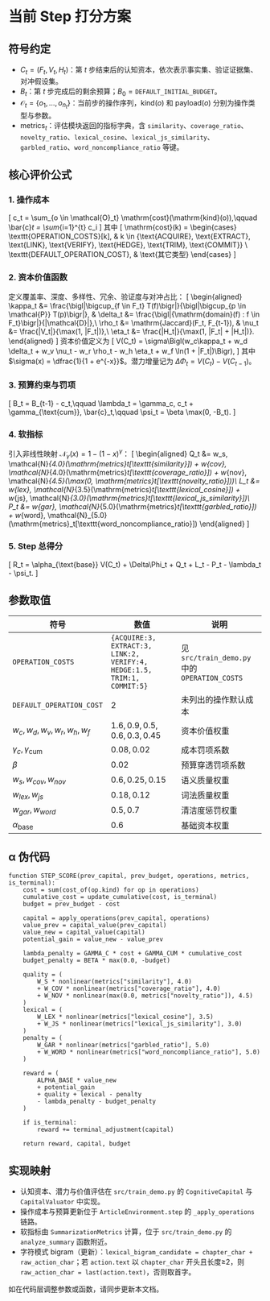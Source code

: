 # 当前 Step 打分方案

## 符号约定
- $C_t = (F_t, V_t, H_t)$：第 $t$ 步结束后的认知资本，依次表示事实集、验证证据集、对冲假设集。
- $B_t$：第 $t$ 步完成后的剩余预算；$B_0 = \texttt{DEFAULT\_INITIAL\_BUDGET}$。
- $\mathcal{O}_t = \{o_1, \dots, o_{n_t}\}$：当前步的操作序列，$\mathrm{kind}(o)$ 和 $\mathrm{payload}(o)$ 分别为操作类型与参数。
- $\mathrm{metrics}_t$：评估模块返回的指标字典，含 `similarity`、`coverage_ratio`、`novelty_ratio`、`lexical_cosine`、`lexical_js_similarity`、`garbled_ratio`、`word_noncompliance_ratio` 等键。

## 核心评价公式

### 1. 操作成本
\[
 c_t = \sum_{o \in \mathcal{O}_t} \mathrm{cost}(\mathrm{kind}(o)),\qquad
 \bar{c}_t = \sum_{i=1}^{t} c_i
\]
其中
\[
 \mathrm{cost}(k) =
 \begin{cases}
  \texttt{OPERATION\_COSTS}[k], & k \in \{\text{ACQUIRE}, \text{EXTRACT}, \text{LINK}, \text{VERIFY}, \text{HEDGE}, \text{TRIM}, \text{COMMIT}\} \\
  \texttt{DEFAULT\_OPERATION\_COST}, & \text{其它类型}
 \end{cases}
\]

### 2. 资本价值函数
定义覆盖率、深度、多样性、冗余、验证度与对冲占比：
\[
\begin{aligned}
 \kappa_t &= \frac{\bigl|\bigcup_{f \in F_t} T(f)\bigr|}{\bigl|\bigcup_{p \in \mathcal{P}} T(p)\bigr|}, &
 \delta_t &= \frac{\bigl|\{\mathrm{domain}(f) : f \in F_t\}\bigr|}{|\mathcal{D}|},\\
 \rho_t &= \mathrm{Jaccard}(F_t, F_{t-1}), &
 \nu_t &= \frac{|V_t|}{\max(1, |F_t|)},\\
 \eta_t &= \frac{|H_t|}{\max(1, |F_t| + |H_t|)}.
\end{aligned}
\]
资本价值定义为
\[
 V(C_t) = \sigma\Bigl(w_c\kappa_t + w_d \delta_t + w_v \nu_t - w_r \rho_t - w_h \eta_t + w_f \ln(1 + |F_t|)\Bigr),
\]
其中 $\sigma(x) = \dfrac{1}{1 + e^{-x}}$。潜力增量记为 $\Delta\Phi_t = V(C_t) - V(C_{t-1})$。

### 3. 预算约束与罚项
\[
 B_t = B_{t-1} - c_t,\qquad
 \lambda_t = \gamma_c\, c_t + \gamma_{\text{cum}}\, \bar{c}_t,\qquad
 \psi_t = \beta \max(0, -B_t).
\]

### 4. 软指标
引入非线性映射 $\mathcal{N}_\gamma(x) = 1 - (1-x)^{\gamma}$：
\[
\begin{aligned}
 Q_t &= w_s\, \mathcal{N}_{4.0}(\mathrm{metrics}_t[\texttt{similarity}]) + w_{cov}\, \mathcal{N}_{4.0}(\mathrm{metrics}_t[\texttt{coverage\_ratio}]) + w_{nov}\, \mathcal{N}_{4.5}(\max(0, \mathrm{metrics}_t[\texttt{novelty\_ratio}]))\\
 L_t &= w_{lex}\, \mathcal{N}_{3.5}(\mathrm{metrics}_t[\texttt{lexical\_cosine}]) + w_{js}\, \mathcal{N}_{3.0}(\mathrm{metrics}_t[\texttt{lexical\_js\_similarity}])\\
 P_t &= w_{gar}\, \mathcal{N}_{5.0}(\mathrm{metrics}_t[\texttt{garbled\_ratio}]) + w_{word}\, \mathcal{N}_{5.0}(\mathrm{metrics}_t[\texttt{word\_noncompliance\_ratio}])
\end{aligned}
\]

### 5. Step 总得分
\[
 R_t = \alpha_{\text{base}} V(C_t) + \Delta\Phi_t + Q_t + L_t - P_t - \lambda_t - \psi_t.
\]

## 参数取值
| 符号 | 数值 | 说明 |
| --- | --- | --- |
| $\texttt{OPERATION\_COSTS}$ | `{ACQUIRE:3, EXTRACT:3, LINK:2, VERIFY:4, HEDGE:1.5, TRIM:1, COMMIT:5}` | 见 `src/train_demo.py` 中的 `OPERATION_COSTS` |
| $\texttt{DEFAULT\_OPERATION\_COST}$ | $2$ | 未列出的操作默认成本 |
| $w_c, w_d, w_v, w_r, w_h, w_f$ | $1.6, 0.9, 0.5, 0.6, 0.3, 0.45$ | 资本价值权重 |
| $\gamma_c, \gamma_{\text{cum}}$ | $0.08, 0.02$ | 成本罚项系数 |
| $\beta$ | $0.02$ | 预算穿透罚项系数 |
| $w_s, w_{cov}, w_{nov}$ | $0.6, 0.25, 0.15$ | 语义质量权重 |
| $w_{lex}, w_{js}$ | $0.18, 0.12$ | 词法质量权重 |
| $w_{gar}, w_{word}$ | $0.5, 0.7$ | 清洁度惩罚权重 |
| $\alpha_{\text{base}}$ | $0.6$ | 基础资本权重 |

## α 伪代码
```pseudo
function STEP_SCORE(prev_capital, prev_budget, operations, metrics, is_terminal):
    cost = sum(cost_of(op.kind) for op in operations)
    cumulative_cost = update_cumulative(cost, is_terminal)
    budget = prev_budget - cost

    capital = apply_operations(prev_capital, operations)
    value_prev = capital_value(prev_capital)
    value_new = capital_value(capital)
    potential_gain = value_new - value_prev

    lambda_penalty = GAMMA_C * cost + GAMMA_CUM * cumulative_cost
    budget_penalty = BETA * max(0.0, -budget)

    quality = (
        W_S * nonlinear(metrics["similarity"], 4.0)
        + W_COV * nonlinear(metrics["coverage_ratio"], 4.0)
        + W_NOV * nonlinear(max(0.0, metrics["novelty_ratio"]), 4.5)
    )
    lexical = (
        W_LEX * nonlinear(metrics["lexical_cosine"], 3.5)
        + W_JS * nonlinear(metrics["lexical_js_similarity"], 3.0)
    )
    penalty = (
        W_GAR * nonlinear(metrics["garbled_ratio"], 5.0)
        + W_WORD * nonlinear(metrics["word_noncompliance_ratio"], 5.0)
    )

    reward = (
        ALPHA_BASE * value_new
        + potential_gain
        + quality + lexical - penalty
        - lambda_penalty - budget_penalty
    )

    if is_terminal:
        reward += terminal_adjustment(capital)

    return reward, capital, budget
```

## 实现映射
- 认知资本、潜力与价值评估在 `src/train_demo.py` 的 `CognitiveCapital` 与 `CapitalValuator` 中实现。
- 操作成本与预算更新位于 `ArticleEnvironment.step` 的 `_apply_operations` 链路。
- 软指标由 `SummarizationMetrics` 计算，位于 `src/train_demo.py` 的 `analyze_summary` 函数附近。
- 字符模式 bigram（更新）：`lexical_bigram_candidate = chapter_char + raw_action_char`；若 `action.text` 以 `chapter_char` 开头且长度≥2，则 `raw_action_char = last(action.text)`，否则取首字。

如在代码层调整参数或函数，请同步更新本文档。
